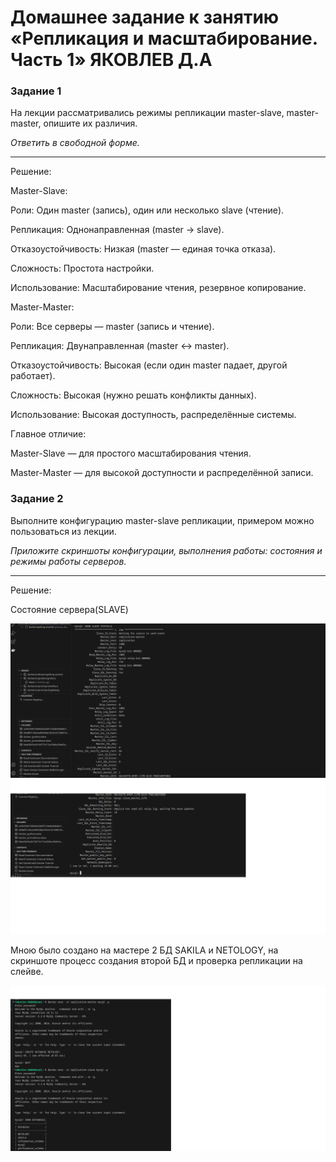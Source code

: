 # Домашнее задание к занятию «Репликация и масштабирование. Часть 1» ЯКОВЛЕВ Д.А



### Задание 1

На лекции рассматривались режимы репликации master-slave, master-master, опишите их различия.

*Ответить в свободной форме.*

---
Решение:

Master-Slave:

   Роли: Один master (запись), один или несколько slave (чтение).

   Репликация: Однонаправленная (master → slave).

   Отказоустойчивость: Низкая (master — единая точка отказа).

   Сложность: Простота настройки.

   Использование: Масштабирование чтения, резервное копирование.

Master-Master:

   Роли: Все серверы — master (запись и чтение).

   Репликация: Двунаправленная (master ↔ master).

   Отказоустойчивость: Высокая (если один master падает, другой работает).

   Сложность: Высокая (нужно решать конфликты данных).

   Использование: Высокая доступность, распределённые системы.

Главное отличие:

   Master-Slave — для простого масштабирования чтения.

   Master-Master — для высокой доступности и распределённой записи.




### Задание 2

Выполните конфигурацию master-slave репликации, примером можно пользоваться из лекции.

*Приложите скриншоты конфигурации, выполнения работы: состояния и режимы работы серверов.*

---

Решение:

Состояние сервера(SLAVE)

![alt text](https://github.com/NorthernWarrior88/sys-pattern-homework/blob/main/DB-06(1).png )
![alt text](https://github.com/NorthernWarrior88/sys-pattern-homework/blob/main/DB-06(2).png)

Мною было создано на мастере 2 БД SAKILA и NETOLOGY, на скриншоте процесс создания второй БД и проверка репликации на слейве.

![alt text](https://github.com/NorthernWarrior88/sys-pattern-homework/blob/main/DB-06(3).png)
